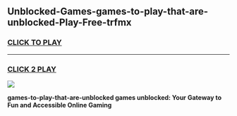 
## Unblocked-Games-games-to-play-that-are-unblocked-Play-Free-trfmx
<h3>
<a href="https://premium76.site?title=games-to-play-that-are-unblocked&ref=12A">CLICK TO PLAY</a></h3>
<hr>

<h3>
<a href="https://premium76.site?title=games-to-play-that-are-unblocked&ref=12A">CLICK 2 PLAY</a>
  
</h3>

<a href="https://premium76.site?title=games-to-play-that-are-unblocked&ref=12A"><img src="https://clearcache.store/games.png"></a>


**games-to-play-that-are-unblocked games unblocked: Your Gateway to Fun and Accessible Online Gaming**

